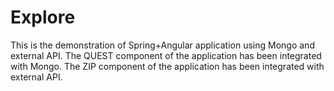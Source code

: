 # Explore
This is the demonstration  of Spring+Angular application using Mongo and external API.
The QUEST component of the application has been integrated with Mongo.
The ZIP component of the application has been integrated with external API.
